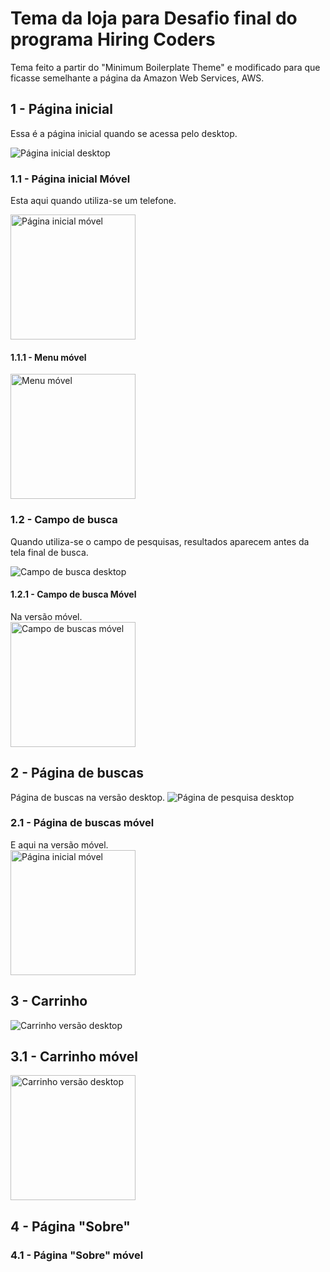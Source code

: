 # Tema da loja para Desafio final do programa Hiring Coders

Tema feito a partir do "Minimum Boilerplate Theme" e modificado para que ficasse semelhante a página da Amazon Web Services, AWS.


## 1 - Página inicial

Essa é a página inicial quando se acessa pelo desktop.

![Página inicial desktop](./assets/home-desktop.png)
### 1.1 - Página inicial Móvel
Esta aqui quando utiliza-se um telefone.

<img alt="Página inicial móvel" src="./assets/home-movel.png"  width="200"/>

#### 1.1.1 - Menu móvel
<img alt="Menu móvel" src="./assets/menu-movel.png" width="200"/>

### 1.2 - Campo de busca
Quando utiliza-se o campo de pesquisas, resultados aparecem antes da tela final de busca.

![Campo de busca desktop](./assets/busca-desktop.png)
#### 1.2.1 - Campo de busca Móvel
Na versão móvel. <br>
<img alt="Campo de buscas móvel" src="./assets/busca-movel.png" width="200"/>

## 2 - Página de buscas
Página de buscas na versão desktop.
![Página de pesquisa desktop](./assets/pesquisa-desktop.png)

### 2.1 - Página de buscas móvel
E aqui na versão móvel. <br>
<img alt="Página inicial móvel" src="./assets/pesquisa-movel.png" width="200"/>

## 3 - Carrinho
![Carrinho versão desktop](./assets/carrinho-desktop.png)
## 3.1 - Carrinho móvel
<img alt="Carrinho versão desktop" src="./assets/carrinho-movel.png" width="200"/>

## 4 - Página "Sobre"

### 4.1 - Página "Sobre" móvel
 
